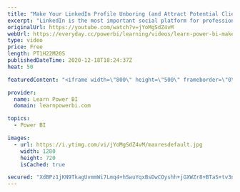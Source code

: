 ```yaml
---
title: "Make Your LinkedIn Profile Unboring (and Attract Potential Clients & Employers) 🔴TalkPowerBI LIVE"
excerpt: "LinkedIn is the most important social platform for professionals, Power BI Professionals are no exception. But most folks have a very boring LinkedIn profile that won't even interest their own Grandma, let alone potential clients and employers. And that is because of a fundamental flaw that most LinkedIn"
originalUrl: https://youtube.com/watch?v=jYoMgSdZ4vM
webUrl: https://everyday.cc/powerbi/learning/videos/learn-power-bi-make-your-linkedin-profile-unboring-and-attract-potential-clients-employers-talkpowerbi-live/
type: video
price: Free
length: PT1H22M20S
publishedDateTime: 2020-12-18T18:24:37Z
heat: 50

featuredContent: "<iframe width=\"800\" height=\"500\" frameborder=\"0\" src=\"https://www.youtube.com/embed/jYoMgSdZ4vM\" allow=\"accelerometer; autoplay; encrypted-media; gyroscope; picture-in-picture\" allowfullscreen></iframe>"

provider:
  name: Learn Power BI
  domain: learnpowerbi.com

topics:
  - Power BI

images:
  - url: https://i.ytimg.com/vi/jYoMgSdZ4vM/maxresdefault.jpg
    width: 1280
    height: 720
    isCached: true

secured: "XdBPz1jKN9TkagUvmmWi7Lmq4+hSwuYqxBsDwCOyshh+jGXWZr8+BTaS+tv3n9zHA3xuf/AAmB+EGefVl5Xiy95gv5bFEg7fp8UCKBakwYuLmd0MPMMOBxxNbyaEzdXg/hzNrKx3E9NC0pDMO6C3sUte8awwfGBt8LMwxaMZ5WZxr40gUOCVsUjN2tqjRQ9aZZAzTgbu0d7dm8AcQJMb2xNlpPwg4R/5aWHY9vWiXx3/c1I4WoOczJu6LjGQvFqzQyh6h92/fJz5fQDYLBtCz1S5WJbl2kr033NoydsAovBlNDwy7TZA2KyjoF+0Thk5pmMutlSQWVx3Qc2lhfhXUnxv8cnTRXS8v7eri5XSz57H4HXeK3Yqj+2nEg2Eob0/Qp4xWuU8OVcWkvvWy3i2YVDPloPpIdxfqvNik0MsxTo=;hgShnkeUt9/rqTNFX+gmoA=="
---
```


